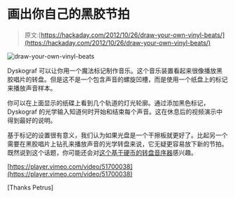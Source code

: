 # 画出你自己的黑胶节拍

> 原文:[https://hackaday.com/2012/10/26/draw-your-own-vinyl-beats/](https://hackaday.com/2012/10/26/draw-your-own-vinyl-beats/)

![](../Images/cdf89de8563fc41f1c3bccbaa05cccb6.png "draw-your-own-vinyl-beats")

Dyskograf 可以让你用一个魔法标记制作音乐。这个音乐装置看起来很像播放黑胶唱片的转盘。但是这不是一个包含声音的螺旋凹槽，而是使用一个纸盘上的标记来播放声音样本。

你可以在上面显示的纸碟上看到几个轨道的灯光轮廓。通过添加黑色标记，Dyskograf 的光学输入知道何时开始和结束每个声音。这在休息后的视频演示中得到最好的说明。

基于标记的设置很有意义，我们认为如果光盘是一个干擦板就更好了。比起另一个需要在黑胶唱片上钻孔来播放声音的光学转盘来说，它无疑更容易放下新的节拍。既然说到这个话题，你可能还会对[这个基于硬币的转盘音序器](http://hackaday.com/2009/10/15/turntable-sequencer-scratches-with-coins/)感兴趣。

[https://player.vimeo.com/video/51700038](https://player.vimeo.com/video/51700038)

[Thanks Petrus]